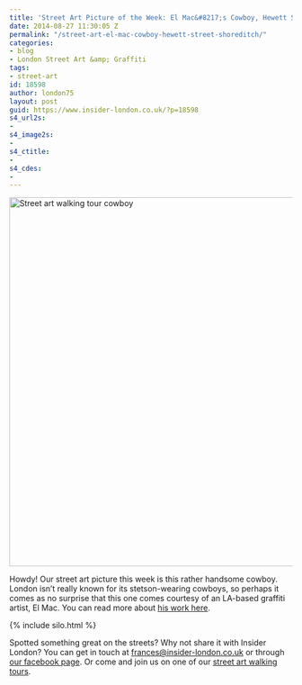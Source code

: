 ```yaml
---
title: 'Street Art Picture of the Week: El Mac&#8217;s Cowboy, Hewett Street, Shoreditch'
date: 2014-08-27 11:30:05 Z
permalink: "/street-art-el-mac-cowboy-hewett-street-shoreditch/"
categories:
- blog
- London Street Art &amp; Graffiti
tags:
- street-art
id: 18598
author: london75
layout: post
guid: https://www.insider-london.co.uk/?p=18598
s4_url2s:
- 
s4_image2s:
- 
s4_ctitle:
- 
s4_cdes:
- 
---
```


[<img class="size-full wp-image-18600 aligncenter" src="/wp-content/uploads/2014/08/El-Mac-cowboy.jpg" alt="Street art walking tour cowboy " width="569" height="656" />](/wp-content/uploads/2014/08/El-Mac-cowboy.jpg)

Howdy! Our street art picture this week is this rather handsome cowboy. London isn&#8217;t really known for its stetson-wearing cowboys, so perhaps it comes as no surprise that this one comes courtesy of an LA-based graffiti artist, El Mac. You can read more about <a href="http://elmac.net/" target="_blank">his work here</a>.

{% include silo.html %}

Spotted something great on the streets? Why not share it with Insider London? You can get in touch at frances@insider-london.co.uk or through <a href="https://www.facebook.com/insiderlondon" target="_blank">our facebook page</a>. Or come and join us on one of our <a href="https://www.insider-london.co.uk/tours/street-art-tour-london/" target="_blank">street art walking tours</a>.

